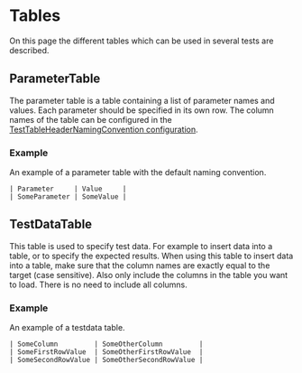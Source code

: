 # Tables
On this page the different tables which can be used in several tests are described.

## ParameterTable
The parameter table is a table containing a list of parameter names and values. Each parameter should be specified in its own row. The column names of the table can be configured in the [TestTableHeaderNamingConvention configuration](/Configuration/TestTableHeaderNamingConvention/).

### Example
An example of a parameter table with the default naming convention.
```gherkin
| Parameter     | Value     |
| SomeParameter | SomeValue |
```

## TestDataTable
This table is used to specify test data. For example to insert data into a table, or to specify the expected results. When using this table to insert data into a table, make sure that the column names are exactly equal to the target (case sensitive). Also only include the columns in the table you want to load. There is no need to include all columns.

### Example
An example of a testdata table.
```gherkin
| SomeColumn         | SomeOtherColumn         |
| SomeFirstRowValue  | SomeOtherFirstRowValue  |
| SomeSecondRowValue | SomeOtherSecondRowValue |
```
